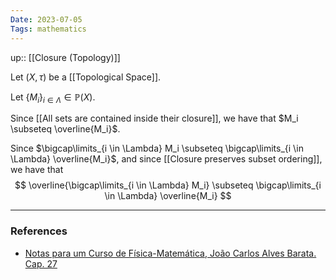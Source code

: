 ```yaml
---
Date: 2023-07-05
Tags: mathematics
---
```

up:: [[Closure (Topology)]]

Let $(X, \tau)$ be a [[Topological Space]].

Let $\{M_i\}_{i \in \Lambda} \in \mathbb{P}(X)$. 

Since [[All sets are contained inside their closure]], we have that $M_i \subseteq \overline{M_i}$.

Since $\bigcap\limits_{i \in \Lambda} M_i \subseteq \bigcap\limits_{i \in \Lambda} \overline{M_i}$, and since [[Closure preserves subset ordering]], we have that
$$
\overline{\bigcap\limits_{i \in \Lambda} M_i} \subseteq \bigcap\limits_{i \in \Lambda} \overline{M_i}
$$

---
### References
- [Notas para um Curso de Física-Matemática, João Carlos Alves Barata. Cap. 27](http://denebola.if.usp.br/~jbarata/Notas_de_aula/arquivos/nc-cap27.pdf)